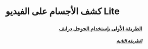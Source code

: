 # <p align="center">كشف الأجسام على الفيديو Lite</p>


### <div dir="rtl">[الطريقة الأولى بإستخدام الجوجل درايف]()</div>



##### <div dir="rtl">[الطريقة الثانية ]()</div>
